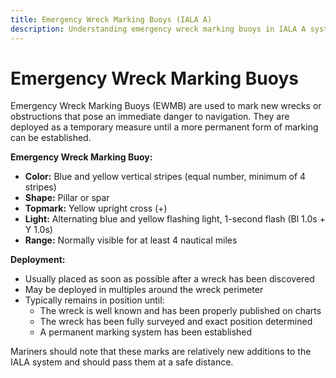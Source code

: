 ```yaml
---
title: Emergency Wreck Marking Buoys (IALA A)
description: Understanding emergency wreck marking buoys in IALA A system
---
```


# Emergency Wreck Marking Buoys

Emergency Wreck Marking Buoys (EWMB) are used to mark new wrecks or obstructions that pose an immediate danger to navigation. They are deployed as a temporary measure until a more permanent form of marking can be established.

**Emergency Wreck Marking Buoy:**
- **Color:** Blue and yellow vertical stripes (equal number, minimum of 4 stripes)
- **Shape:** Pillar or spar
- **Topmark:** Yellow upright cross (+)
- **Light:** Alternating blue and yellow flashing light, 1-second flash (Bl 1.0s + Y 1.0s)
- **Range:** Normally visible for at least 4 nautical miles

**Deployment:**
- Usually placed as soon as possible after a wreck has been discovered
- May be deployed in multiples around the wreck perimeter
- Typically remains in position until:
  - The wreck is well known and has been properly published on charts
  - The wreck has been fully surveyed and exact position determined
  - A permanent marking system has been established

Mariners should note that these marks are relatively new additions to the IALA system and should pass them at a safe distance. 